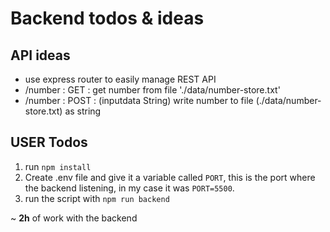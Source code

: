 # Backend todos & ideas

## API ideas
- use express router to easily manage REST API
- /number : GET : get number from file './data/number-store.txt'
- /number : POST : (inputdata String) write number to file (./data/number-store.txt) as string

## USER Todos

1. run ```npm install```
2. Create .env file and give it a variable called `PORT`, this is the port where the backend listening, in my case it was ```PORT=5500```.
3. run the script with ```npm run backend```

~ **2h** of work with the backend
